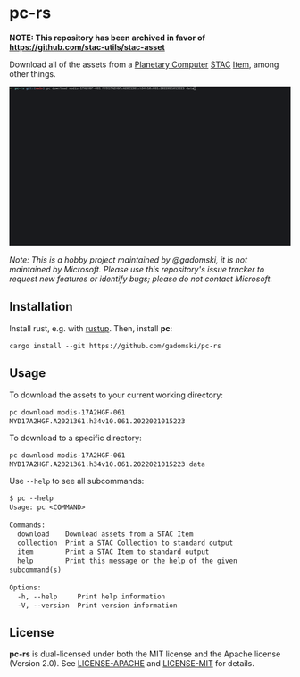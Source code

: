 # pc-rs

**NOTE: This repository has been archived in favor of https://github.com/stac-utils/stac-asset**

Download all of the assets from a [Planetary Computer](https://planetarycomputer.microsoft.com/) [STAC](https://stacspec.org/) [Item](https://github.com/radiantearth/stac-spec/blob/master/item-spec/item-spec.md), among other things.

![Demo gif](docs/demo.gif)

*Note: This is a hobby project maintained by @gadomski, it is not maintained by Microsoft. Please use this repository's issue tracker to request new features or identify bugs; please do not contact Microsoft.*

## Installation

Install rust, e.g. with [rustup](https://rustup.rs/).
Then, install **pc**:

```shell
cargo install --git https://github.com/gadomski/pc-rs
```

## Usage

To download the assets to your current working directory:

```shell
pc download modis-17A2HGF-061 MYD17A2HGF.A2021361.h34v10.061.2022021015223
```

To download to a specific directory:

```shell
pc download modis-17A2HGF-061 MYD17A2HGF.A2021361.h34v10.061.2022021015223 data
```

Use `--help` to see all subcommands:

```shell
$ pc --help
Usage: pc <COMMAND>

Commands:
  download    Download assets from a STAC Item
  collection  Print a STAC Collection to standard output
  item        Print a STAC Item to standard output
  help        Print this message or the help of the given subcommand(s)

Options:
  -h, --help     Print help information
  -V, --version  Print version information
```

## License

**pc-rs** is dual-licensed under both the MIT license and the Apache license (Version 2.0).
See [LICENSE-APACHE](./LICENSE-APACHE) and [LICENSE-MIT](./LICENSE-MIT) for details.
